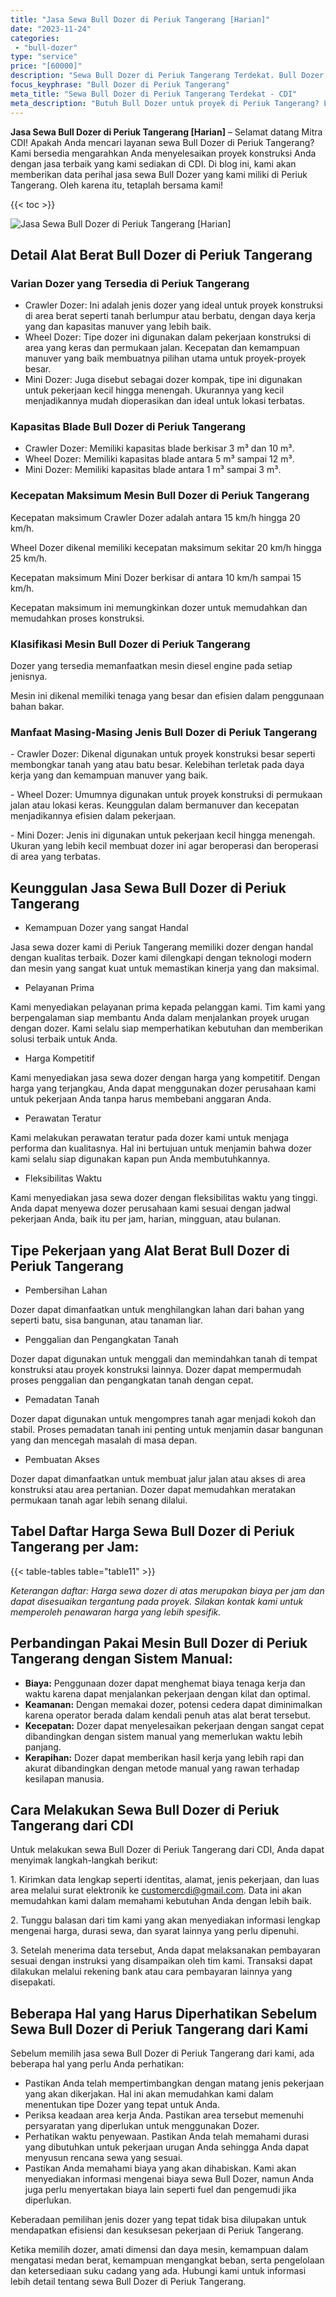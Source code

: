 ```yaml
---
title: "Jasa Sewa Bull Dozer di Periuk Tangerang [Harian]"
date: "2023-11-24"
categories:
 - "bull-dozer"
type: "service"
price: "[60000]"
description: "Sewa Bull Dozer di Periuk Tangerang Terdekat. Bull Dozer profesional untuk kebutuhan proyek konstruksi dengan performa superior. Segera konsultasikan kebutuhan Anda."
focus_keyphrase: "Bull Dozer di Periuk Tangerang"
meta_title: "Sewa Bull Dozer di Periuk Tangerang Terdekat - CDI"
meta_description: "Butuh Bull Dozer untuk proyek di Periuk Tangerang? Layanan profesional kami siap melayani dengan solusi optimal. Dapatkan penawaran sekarang."
---
```


**Jasa Sewa Bull Dozer di Periuk Tangerang [Harian]** – Selamat datang Mitra CDI! Apakah Anda mencari layanan sewa Bull Dozer di Periuk Tangerang? Kami bersedia mengarahkan Anda menyelesaikan proyek konstruksi Anda dengan jasa terbaik yang kami sediakan di CDI. Di blog ini, kami akan memberikan data perihal jasa sewa Bull Dozer yang kami miliki di Periuk Tangerang. Oleh karena itu, tetaplah bersama kami!

{{< toc >}}

![Jasa Sewa Bull Dozer di Periuk Tangerang [Harian]](/images/bull-dozer/bull-dozer-02.jpg)

## Detail Alat Berat Bull Dozer di Periuk Tangerang

### Varian Dozer yang Tersedia di Periuk Tangerang

*   Crawler Dozer: Ini adalah jenis dozer yang ideal untuk proyek konstruksi di area berat seperti tanah berlumpur atau berbatu, dengan daya kerja yang dan kapasitas manuver yang lebih baik.
*   Wheel Dozer: Tipe dozer ini digunakan dalam pekerjaan konstruksi di area yang keras dan permukaan jalan. Kecepatan dan kemampuan manuver yang baik membuatnya pilihan utama untuk proyek-proyek besar.
*   Mini Dozer: Juga disebut sebagai dozer kompak, tipe ini digunakan untuk pekerjaan kecil hingga menengah. Ukurannya yang kecil menjadikannya mudah dioperasikan dan ideal untuk lokasi terbatas.

### Kapasitas Blade Bull Dozer di Periuk Tangerang

*   Crawler Dozer: Memiliki kapasitas blade berkisar 3 m³ dan 10 m³.
*   Wheel Dozer: Memiliki kapasitas blade antara 5 m³ sampai 12 m³.
*   Mini Dozer: Memiliki kapasitas blade antara 1 m³ sampai 3 m³.

### Kecepatan Maksimum Mesin Bull Dozer di Periuk Tangerang

Kecepatan maksimum Crawler Dozer adalah antara 15 km/h hingga 20 km/h.

Wheel Dozer dikenal memiliki kecepatan maksimum sekitar 20 km/h hingga 25 km/h.

Kecepatan maksimum Mini Dozer berkisar di antara 10 km/h sampai 15 km/h.

Kecepatan maksimum ini memungkinkan dozer untuk memudahkan dan memudahkan proses konstruksi.

### Klasifikasi Mesin Bull Dozer di Periuk Tangerang

Dozer yang tersedia memanfaatkan mesin diesel engine pada setiap jenisnya.

Mesin ini dikenal memiliki tenaga yang besar dan efisien dalam penggunaan bahan bakar.

### Manfaat Masing-Masing Jenis Bull Dozer di Periuk Tangerang

\- Crawler Dozer: Dikenal digunakan untuk proyek konstruksi besar seperti membongkar tanah yang atau batu besar. Kelebihan terletak pada daya kerja yang dan kemampuan manuver yang baik.

\- Wheel Dozer: Umumnya digunakan untuk proyek konstruksi di permukaan jalan atau lokasi keras. Keunggulan dalam bermanuver dan kecepatan menjadikannya efisien dalam pekerjaan.

\- Mini Dozer: Jenis ini digunakan untuk pekerjaan kecil hingga menengah. Ukuran yang lebih kecil membuat dozer ini agar beroperasi dan beroperasi di area yang terbatas.

## Keunggulan Jasa Sewa Bull Dozer di Periuk Tangerang

*   Kemampuan Dozer yang sangat Handal

Jasa sewa dozer kami di Periuk Tangerang memiliki dozer dengan handal dengan kualitas terbaik. Dozer kami dilengkapi dengan teknologi modern dan mesin yang sangat kuat untuk memastikan kinerja yang dan maksimal.
*   Pelayanan Prima

Kami menyediakan pelayanan prima kepada pelanggan kami. Tim kami yang berpengalaman siap membantu Anda dalam menjalankan proyek urugan dengan dozer. Kami selalu siap memperhatikan kebutuhan dan memberikan solusi terbaik untuk Anda.
*   Harga Kompetitif

Kami menyediakan jasa sewa dozer dengan harga yang kompetitif. Dengan harga yang terjangkau, Anda dapat menggunakan dozer perusahaan kami untuk pekerjaan Anda tanpa harus membebani anggaran Anda.
*   Perawatan Teratur

Kami melakukan perawatan teratur pada dozer kami untuk menjaga performa dan kualitasnya. Hal ini bertujuan untuk menjamin bahwa dozer kami selalu siap digunakan kapan pun Anda membutuhkannya.
*   Fleksibilitas Waktu

Kami menyediakan jasa sewa dozer dengan fleksibilitas waktu yang tinggi. Anda dapat menyewa dozer perusahaan kami sesuai dengan jadwal pekerjaan Anda, baik itu per jam, harian, mingguan, atau bulanan.

## Tipe Pekerjaan yang Alat Berat Bull Dozer di Periuk Tangerang

*   Pembersihan Lahan

Dozer dapat dimanfaatkan untuk menghilangkan lahan dari bahan yang seperti batu, sisa bangunan, atau tanaman liar.
*   Penggalian dan Pengangkatan Tanah

Dozer dapat digunakan untuk menggali dan memindahkan tanah di tempat konstruksi atau proyek konstruksi lainnya. Dozer dapat mempermudah proses penggalian dan pengangkatan tanah dengan cepat.
*   Pemadatan Tanah

Dozer dapat digunakan untuk mengompres tanah agar menjadi kokoh dan stabil. Proses pemadatan tanah ini penting untuk menjamin dasar bangunan yang dan mencegah masalah di masa depan.
*   Pembuatan Akses

Dozer dapat dimanfaatkan untuk membuat jalur jalan atau akses di area konstruksi atau area pertanian. Dozer dapat memudahkan meratakan permukaan tanah agar lebih senang dilalui.

## Tabel Daftar Harga Sewa Bull Dozer di Periuk Tangerang per Jam:

{{< table-tables table="table11" >}}

_Keterangan daftar: Harga sewa dozer di atas merupakan biaya per jam dan dapat disesuaikan tergantung pada proyek. Silakan kontak kami untuk memperoleh penawaran harga yang lebih spesifik._

## Perbandingan Pakai Mesin Bull Dozer di Periuk Tangerang dengan Sistem Manual:

*   **Biaya:** Penggunaan dozer dapat menghemat biaya tenaga kerja dan waktu karena dapat menjalankan pekerjaan dengan kilat dan optimal.
*   **Keamanan:** Dengan memakai dozer, potensi cedera dapat diminimalkan karena operator berada dalam kendali penuh atas alat berat tersebut.
*   **Kecepatan:** Dozer dapat menyelesaikan pekerjaan dengan sangat cepat dibandingkan dengan sistem manual yang memerlukan waktu lebih panjang.
*   **Kerapihan:** Dozer dapat memberikan hasil kerja yang lebih rapi dan akurat dibandingkan dengan metode manual yang rawan terhadap kesilapan manusia.

## Cara Melakukan Sewa Bull Dozer di Periuk Tangerang dari CDI

Untuk melakukan sewa Bull Dozer di Periuk Tangerang dari CDI, Anda dapat menyimak langkah-langkah berikut:

1\.  Kirimkan data lengkap seperti identitas, alamat, jenis pekerjaan, dan luas area melalui surat elektronik ke customercdi@gmail.com. Data ini akan memudahkan kami dalam memahami kebutuhan Anda dengan lebih baik.

2\.  Tunggu balasan dari tim kami yang akan menyediakan informasi lengkap mengenai harga, durasi sewa, dan syarat lainnya yang perlu dipenuhi.

3\.  Setelah menerima data tersebut, Anda dapat melaksanakan pembayaran sesuai dengan instruksi yang disampaikan oleh tim kami. Transaksi dapat dilakukan melalui rekening bank atau cara pembayaran lainnya yang disepakati.

## Beberapa Hal yang Harus Diperhatikan Sebelum Sewa Bull Dozer di Periuk Tangerang dari Kami

Sebelum memilih jasa sewa Bull Dozer di Periuk Tangerang dari kami, ada beberapa hal yang perlu Anda perhatikan:

*   Pastikan Anda telah mempertimbangkan dengan matang jenis pekerjaan yang akan dikerjakan. Hal ini akan memudahkan kami dalam menentukan tipe Dozer yang tepat untuk Anda.
*   Periksa keadaan area kerja Anda. Pastikan area tersebut memenuhi persyaratan yang diperlukan untuk menggunakan Dozer.
*   Perhatikan waktu penyewaan. Pastikan Anda telah memahami durasi yang dibutuhkan untuk pekerjaan urugan Anda sehingga Anda dapat menyusun rencana sewa yang sesuai.
*   Pastikan Anda memahami biaya yang akan dihabiskan. Kami akan menyediakan informasi mengenai biaya sewa Bull Dozer, namun Anda juga perlu menyertakan biaya lain seperti fuel dan pengemudi jika diperlukan.

Keberadaan pemilihan jenis dozer yang tepat tidak bisa dilupakan untuk mendapatkan efisiensi dan kesuksesan pekerjaan di Periuk Tangerang.

Ketika memilih dozer, amati dimensi dan daya mesin, kemampuan dalam mengatasi medan berat, kemampuan mengangkat beban, serta pengelolaan dan ketersediaan suku cadang yang ada. Hubungi kami untuk informasi lebih detail tentang sewa Bull Dozer di Periuk Tangerang.